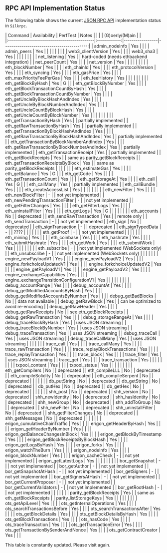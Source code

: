 ## RPC API Implementation Status

The following table shows the current [JSON RPC API](https://eth.wiki/json-rpc/API) implementation status in `Silkrpc`.

| Command                                    | Availability |     PerfTest    |                                     Notes |
|                                            |              | (G)oerly/(M)ain |                                           |   
|:-------------------------------------------|:------------:|-----------------|------------------------------------------:|
| admin_nodeInfo                             |     Yes      |                 |                                           |
| admin_peers                                |     Yes      |                 |                                           |
|                                            |              |                 |                                           |
| web3_clientVersion                         |     Yes      |                 |                                           |
| web3_sha3                                  |     Yes      |                 |                                           |
|                                            |              |                 |                                           |
| net_listening                              |     Yes      |                 | hard-coded (needs ethbackend integration) |
| net_peerCount                              |     Yes      |                 |                                           |
| net_version                                |     Yes      |                 |                                           |
|                                            |              |                 |                                           |
| eth_blockNumber                            |     Yes      |                 |                                           |
| eth_chainId                                |     Yes      |                 |                                           |
| eth_protocolVersion                        |     Yes      |                 |                                           |
| eth_syncing                                |     Yes      |                 |                                           |
| eth_gasPrice                               |     Yes      |                 |                                           |
| eth_maxPriorityFeePerGas                   |     Yes      |                 |                                           |
| eth_feeHistory                             |     Yes      |                 |                                           |
|                                            |              |                 |                                           |
| eth_getBlockByHash                         |     Yes      |        G        |                                           |
| eth_getBlockByNumber                       |     Yes      |                 |                                           |
| eth_getBlockTransactionCountByHash         |     Yes      |                 |                                           |
| eth_getBlockTransactionCountByNumber       |     Yes      |                 |                                           |
| eth_getUncleByBlockHashAndIndex            |     Yes      |                 |                                           |
| eth_getUncleByBlockNumberAndIndex          |     Yes      |                 |                                           |
| eth_getUncleCountByBlockHash               |     Yes      |                 |                                           |
| eth_getUncleCountByBlockNumber             |     Yes      |                 |                                           |
|                                            |              |                 |                                           |
| eth_getTransactionByHash                   |     Yes      |                 |                     partially implemented |
| eth_getRawTransactionByHash                |     Yes      |                 |                     partially implemented |
| eth_getTransactionByBlockHashAndIndex      |     Yes      |                 |                                           |
| eth_getRawTransactionByBlockHashAndIndex   |     Yes      |                 |                     partially implemented |
| eth_getTransactionByBlockNumberAndIndex    |     Yes      |                 |                                           |
| eth_getRawTransactionByBlockNumberAndIndex |     Yes      |                 |                     partially implemented |
| eth_getTransactionReceipt                  |     Yes      |                 |                     partially implemented |
| eth_getBlockReceipts                       |     Yes      |                 |           same as parity_getBlockReceipts |
| eth_getTransactionReceiptsByBlock          |     Yes      |                 |           same as parity_getBlockReceipts |
|                                            |              |                 |                                           |
| eth_estimateGas                            |     Yes      |                 |                                           |
| eth_getBalance                             |     Yes      |        G        |                                           |
| eth_getCode                                |     Yes      |                 |                                           |
| eth_getTransactionCount                    |     Yes      |                 |                                           |
| eth_getStorageAt                           |     Yes      |                 |                                           |
| eth_call                                   |     Yes      |        G        |                                           |
| eth_callMany                               |     Yes      |                 |                     partially implemented |
| eth_callBundle                             |     Yes      |                 |                                           |
| eth_createAccessList                       |     Yes      |                 |                                           |
|                                            |              |                 |                                           |
| eth_newFilter                              |     Yes      |                 |                                           |
| eth_newBlockFilter                         |      -       |                 |                       not yet implemented |
| eth_newPendingTransactionFilter            |      -       |                 |                       not yet implemented |
| eth_getFilterChanges                       |     Yes      |                 |                                           |
| eth_getFilterLogs                          |     Yes      |                 |                                           |
| eth_uninstallFilter                        |     Yes      |                 |                                           |
| eth_getLogs                                |     Yes      |        G        |                                           |
|                                            |              |                 |                                           |
| eth_accounts                               |      No      |                 |                                deprecated |
| eth_sendRawTransaction                     |     Yes      |                 |                               remote only |
| eth_sendTransaction                        |      -       |                 |                       not yet implemented |
| eth_sign                                   |      No      |                 |                                deprecated |
| eth_signTransaction                        |      -       |                 |                                deprecated |
| eth_signTypedData                          |      -       |                 |                                      ???? |
|                                            |              |                 |                                           |
| eth_getProof                               |      -       |                 |                       not yet implemented |
|                                            |              |                 |                                           |
| eth_mining                                 |     Yes      |                 |                                           |
| eth_coinbase                               |     Yes      |                 |                                           |
| eth_hashrate                               |     Yes      |                 |                                           |
| eth_submitHashrate                         |     Yes      |                 |                                           |
| eth_getWork                                |     Yes      |                 |                                           |
| eth_submitWork                             |     Yes      |                 |                                           |
|                                            |              |                 |                                           |
| eth_subscribe                              |      -       |                 |     not yet implemented (WebSockets only) |
| eth_unsubscribe                            |      -       |                 |     not yet implemented (WebSockets only) |
|                                            |              |                 |                                           |
| engine_newPayloadV1                        |     Yes      |                 |                                           |
| engine_newPayloadV2                        |     Yes      |                 |                                           |
| engine_forkchoiceUpdatedV1                 |     Yes      |                 |                                           |
| engine_forkchoiceUpdatedV2                 |     Yes      |                 |                                           |
| engine_getPayloadV1                        |     Yes      |                 |                                           |
| engine_getPayloadV2                        |     Yes      |                 |                                           |
| engine_exchangeCapabilities                |     Yes      |                 |                                           |
| engine_exchangeTransitionConfigurationV1   |     Yes      |                 |                                           |
|                                            |              |                 |                                           |
| debug_accountRange                         |     Yes      |                 |                                           |
| debug_accountAt                            |     Yes      |                 |                                           |
| debug_getModifiedAccountsByHash            |     Yes      |                 |                                           |
| debug_getModifiedAccountsByNumber          |     Yes      |                 |                                           |
| debug_getBadBlocks                         |      No      |                 |                        data not available |
| debug_getRawBlock                          |     Yes      |                 |     can be optimized to avoid re-encoding |
| debug_getRawHeader                         |     Yes      |                 |                                           |
| debug_getRawReceipts                       |      No      |                 |                  see eth_getBlockReceipts |
| debug_getRawTransaction                    |     Yes      |                 |                                           |
| debug_storageRangeAt                       |     Yes      |                 |                                           |
| debug_traceBlockByHash                     |     Yes      |                 |                       uses JSON streaming |
| debug_traceBlockByNumber                   |     Yes      |                 |                       uses JSON streaming |
| debug_traceTransaction                     |     Yes      |                 |                       uses JSON streaming |
| debug_traceCall                            |     Yes      |                 |                       uses JSON streaming |
| debug_traceCallMany                        |     Yes      |                 |                       uses JSON streaming |
|                                            |              |                 |                                           |
| trace_call                                 |     Yes      |                 |                                           |
| trace_callMany                             |     Yes      |                 |                                           |
| trace_rawTransaction                       |     Yes      |                 |                                           |
| trace_replayBlockTransactions              |     Yes      |                 |                                           |
| trace_replayTransaction                    |     Yes      |                 |                                           |
| trace_block                                |     Yes      |                 |                                           |
| trace_filter                               |     Yes      |                 |                       uses JSON streaming |
| trace_get                                  |     Yes      |                 |                                           |
| trace_transaction                          |     Yes      |                 |                                           |
|                                            |              |                 |                                           |
| txpool_content                             |     Yes      |                 |                                           |
| txpool_status                              |     Yes      |                 |                                           |
|                                            |              |                 |                                           |
| eth_getCompilers                           |      No      |                 |                                deprecated |
| eth_compileLLL                             |      No      |                 |                                deprecated |
| eth_compileSolidity                        |      No      |                 |                                deprecated |
| eth_compileSerpent                         |      No      |                 |                                deprecated |
|                                            |              |                 |                                           |
| db_putString                               |      No      |                 |                                deprecated |
| db_getString                               |      No      |                 |                                deprecated |
| db_putHex                                  |      No      |                 |                                deprecated |
| db_getHex                                  |      No      |                 |                                deprecated |
|                                            |              |                 |                                           |
| shh_post                                   |      No      |                 |                                deprecated |
| shh_version                                |      No      |                 |                                deprecated |
| shh_newIdentity                            |      No      |                 |                                deprecated |
| shh_hasIdentity                            |      No      |                 |                                deprecated |
| shh_newGroup                               |      No      |                 |                                deprecated |
| shh_addToGroup                             |      No      |                 |                                deprecated |
| shh_newFilter                              |      No      |                 |                                deprecated |
| shh_uninstallFilter                        |      No      |                 |                                deprecated |
| shh_getFilterChanges                       |      No      |                 |                                deprecated |
| shh_getMessages                            |      No      |                 |                                deprecated |
|                                            |              |                 |                                           |
| erigon_cumulativeChainTraffic              |     Yes      |                 |                                           |
| erigon_getHeaderByHash                     |     Yes      |                 |                                           |
| erigon_getHeaderByNumber                   |     Yes      |                 |                                           |
| erigon_getBalanceChangesInBlock            |     Yes      |                 |                                           |
| erigon_getBlockByTimestamp                 |     Yes      |                 |                                           |
| erigon_getBlockReceiptsByBlockHash         |     Yes      |                 |                                           |
| erigon_getLogsByHash                       |     Yes      |                 |                                           |
| erigon_forks                               |     Yes      |                 |                                           |
| erigon_watchTheBurn                        |     Yes      |                 |                                           |
| erigon_nodeInfo                            |     Yes      |                 |                                           |
| erigon_blockNumber                         |     Yes      |                 |                                           |
| erigon_cacheCheck                          |      -       |                 |                       not yet implemented |
| erigon_getLatestLogs                       |     Yes      |                 |                                           |
|                                            |              |                 |                                           |
| bor_getSnapshot                            |      -       |                 |                       not yet implemented |
| bor_getAuthor                              |      -       |                 |                       not yet implemented |
| bor_getSnapshotAtHash                      |      -       |                 |                       not yet implemented |
| bor_getSigners                             |      -       |                 |                       not yet implemented |
| bor_getSignersAtHash                       |      -       |                 |                       not yet implemented |
| bor_getCurrentProposer                     |      -       |                 |                       not yet implemented |
| bor_getCurrentValidators                   |      -       |                 |                       not yet implemented |
| bor_getRootHash                            |      -       |                 |                       not yet implemented |
|                                            |              |                 |                                           |
| parity_getBlockReceipts                    |     Yes      |                 |              same as eth_getBlockReceipts |
| parity_listStorageKeys                     |     Yes      |                 |                                           |
|                                            |              |                 |                                           |
| ots_getApiLevel                            |     Yes      |                 |                                           |
| ots_getInternalOperations                  |     Yes      |                 |                                           |
| ots_searchTransactionsBefore               |     Yes      |                 |                                           |
| ots_searchTransactionsAfter                |     Yes      |                 |                                           |
| ots_getBlockDetails                        |     Yes      |                 |                                           |
| ots_getBlockDetailsByHash                  |     Yes      |                 |                                           |
| ots_getBlockTransactions                   |     Yes      |                 |                                           |
| ots_hasCode                                |     Yes      |                 |                                           |
| ots_traceTransaction                       |     Yes      |                 |                                           |
| ots_getTransactionError                    |     Yes      |                 |                                           |
| ots_getTransactionBySenderAndNonce         |     Yes      |                 |                                           |
| ots_getContractCreator                     |     Yes      |                 |                                           |

This table is constantly updated. Please visit again.
